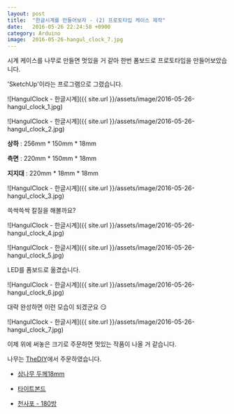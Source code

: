 ```yaml
---
layout: post
title:  "한글시계를 만들어보자 - (2) 프로토타입 케이스 제작"
date:   2016-05-26 22:24:58 +0900
category: Arduino
image:  2016-05-26-hangul_clock_7.jpg
---
```

시계 케이스를 나무로 만들면 멋있을 거 같아 한번 폼보드로 프로토타입을 만들어보았습니다.

'SketchUp'이라는 프로그램으로 그렸습니다.

![HangulClock - 한글시계]({{ site.url }}/assets/image/2016-05-26-hangul_clock_1.jpg)

![HangulClock - 한글시계]({{ site.url }}/assets/image/2016-05-26-hangul_clock_2.jpg)

**상하** : 256mm * 150mm * 18mm

**측면** : 220mm * 150mm * 18mm

**지지대** : 220mm * 18mm * 18mm

![HangulClock - 한글시계]({{ site.url }}/assets/image/2016-05-26-hangul_clock_3.jpg)

쓱싹쓱싹 칼질을 해볼까요?

![HangulClock - 한글시계]({{ site.url }}/assets/image/2016-05-26-hangul_clock_4.jpg)

![HangulClock - 한글시계]({{ site.url }}/assets/image/2016-05-26-hangul_clock_5.jpg)

LED를 폼보드로 옮겼습니다.

![HangulClock - 한글시계]({{ site.url }}/assets/image/2016-05-26-hangul_clock_6.jpg)

대략 완성하면 이런 모습이 되겠군요 :smirk:

![HangulClock - 한글시계]({{ site.url }}/assets/image/2016-05-26-hangul_clock_7.jpg)

이제 위에 써놓은 크기로 주문하면 멋있는 작품이 나올 거 같습니다.

나무는 [TheDIY](http://www.thediy.co.kr)에서 주문하였습니다.

* [삼나무 두께18mm](http://www.thediy.co.kr/goods/view?no=67836)

* [타이트본드](http://www.thediy.co.kr/goods/view?no=1180)

* [천사포 - 180방](http://www.thediy.co.kr/goods/view?no=188)
